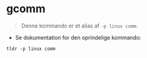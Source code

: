 # gcomm

> Denne kommando er et alias af `-p linux comm`.

- Se dokumentation for den oprindelige kommando:

`tldr -p linux comm`
